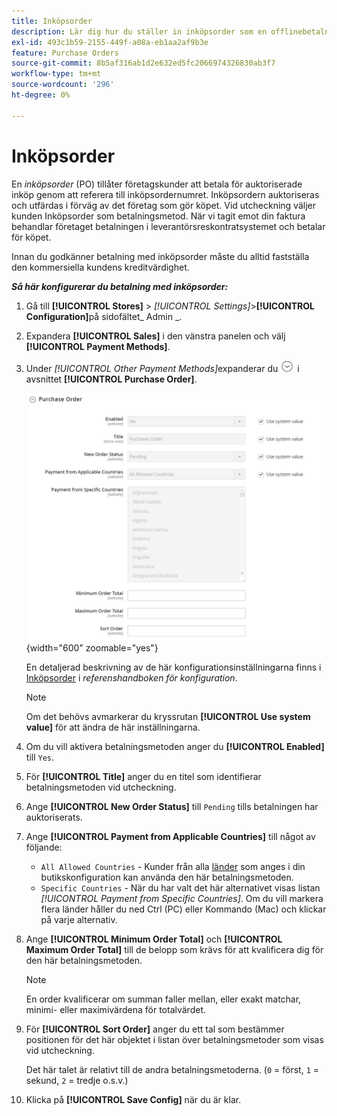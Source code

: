 ```yaml
---
title: Inköpsorder
description: Lär dig hur du ställer in inköpsorder som en offlinebetalningsmetod i din butik.
exl-id: 493c1b59-2155-449f-a08a-eb1aa2af9b3e
feature: Purchase Orders
source-git-commit: 8b5af316ab1d2e632ed5fc2066974326830ab3f7
workflow-type: tm+mt
source-wordcount: '296'
ht-degree: 0%

---
```


# Inköpsorder

En _inköpsorder_ (PO) tillåter företagskunder att betala för auktoriserade inköp genom att referera till inköpsordernumret. Inköpsordern auktoriseras och utfärdas i förväg av det företag som gör köpet. Vid utcheckning väljer kunden Inköpsorder som betalningsmetod. När vi tagit emot din faktura behandlar företaget betalningen i leverantörsreskontratsystemet och betalar för köpet.

Innan du godkänner betalning med inköpsorder måste du alltid fastställa den kommersiella kundens kreditvärdighet.

**_Så här konfigurerar du betalning med inköpsorder:_**

1. Gå till **[!UICONTROL Stores]** > _[!UICONTROL Settings]_>**[!UICONTROL Configuration]**&#x200B;på sidofältet_ Admin _.

1. Expandera **[!UICONTROL Sales]** i den vänstra panelen och välj **[!UICONTROL Payment Methods]**.

1. Under _[!UICONTROL Other Payment Methods]_&#x200B;expanderar du ![Expansionsväljaren](../assets/icon-display-expand.png) i avsnittet **[!UICONTROL Purchase Order]**.

   ![Inköpsorder](../configuration-reference/sales/assets/payment-methods-purchase-order.png){width="600" zoomable="yes"}

   En detaljerad beskrivning av de här konfigurationsinställningarna finns i [Inköpsorder](../configuration-reference/sales/payment-methods.md#purchase-order) i _referenshandboken för konfiguration_.

   >[!NOTE]
   >
   >Om det behövs avmarkerar du kryssrutan **[!UICONTROL Use system value]** för att ändra de här inställningarna.

1. Om du vill aktivera betalningsmetoden anger du **[!UICONTROL Enabled]** till `Yes`.

1. För **[!UICONTROL Title]** anger du en titel som identifierar betalningsmetoden vid utcheckning.

1. Ange **[!UICONTROL New Order Status]** till `Pending` tills betalningen har auktoriserats.

1. Ange **[!UICONTROL Payment from Applicable Countries]** till något av följande:

   - `All Allowed Countries` - Kunder från alla [länder](../getting-started/store-details.md#country-options) som anges i din butikskonfiguration kan använda den här betalningsmetoden.
   - `Specific Countries` - När du har valt det här alternativet visas listan _[!UICONTROL Payment from Specific Countries]_. Om du vill markera flera länder håller du ned Ctrl (PC) eller Kommando (Mac) och klickar på varje alternativ.

1. Ange **[!UICONTROL Minimum Order Total]** och **[!UICONTROL Maximum Order Total]** till de belopp som krävs för att kvalificera dig för den här betalningsmetoden.

   >[!NOTE]
   >
   >En order kvalificerar om summan faller mellan, eller exakt matchar, minimi- eller maximivärdena för totalvärdet.

1. För **[!UICONTROL Sort Order]** anger du ett tal som bestämmer positionen för det här objektet i listan över betalningsmetoder som visas vid utcheckning.

   Det här talet är relativt till de andra betalningsmetoderna. (`0` = först, `1` = sekund, `2` = tredje o.s.v.)

1. Klicka på **[!UICONTROL Save Config]** när du är klar.
